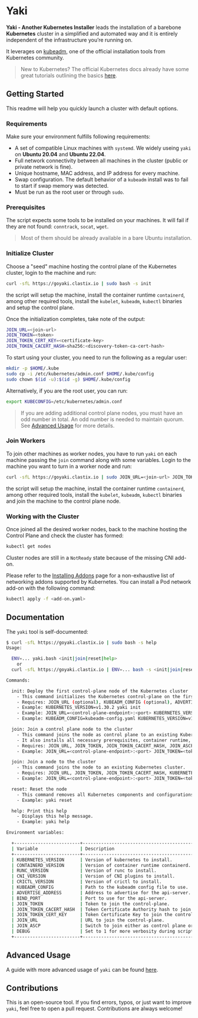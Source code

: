 # Yaki

**Yaki - Another Kubernetes Installer** leads the installation of a barebone **Kubernetes** cluster in a simplified and automated way and it is entirely independent of the infrastructure you’re running on.

It leverages on [kubeadm](https://kubernetes.io/docs/setup/production-environment/tools/kubeadm/), one of the official installation tools from Kubernetes community.

> New to Kubernetes? The official Kubernetes docs already have some great tutorials outlining the basics [here](https://kubernetes.io/docs/tutorials/kubernetes-basics/).

## Getting Started

This readme will help you quickly launch a cluster with default options.

### Requirements

Make sure your environment fulfills following requirements:

* A set of compatible Linux machines with `systemd`. We widely useing `yaki` on **Ubuntu 20.04** and **Ubuntu 22.04**.
* Full network connectivity between all machines in the cluster (public or private network is fine).
* Unique hostname, MAC address, and IP address for every machine.
* Swap configuration. The default behavior of a `kubeadm` install was to fail to start if swap memory was detected.
* Must be run as the root user or through `sudo`.

### Prerequisites

The script expects some tools to be installed on your machines. It will fail if they are not found: `conntrack`, `socat`, `wget`.

> Most of them should be already available in a bare Ubuntu installation.

### Initialize Cluster

Choose a "seed" machine hosting the control plane of the Kubernetes cluster, login to the machine and run:

```bash
curl -sfL https://goyaki.clastix.io | sudo bash -s init
```

the script will setup the machine, install the container runtime `containerd`, among other required tools, install the `kubelet`, `kubeadm`, `kubectl` binaries and setup the control plane.

Once the initialization completes, take note of the output:

```bash
JOIN_URL=<join-url>
JOIN_TOKEN=<token>
JOIN_TOKEN_CERT_KEY=<certificate-key>
JOIN_TOKEN_CACERT_HASH=sha256:<discovery-token-ca-cert-hash>
``` 

To start using your cluster, you need to run the following as a regular user:

```bash
mkdir -p $HOME/.kube
sudo cp -i /etc/kubernetes/admin.conf $HOME/.kube/config
sudo chown $(id -u):$(id -g) $HOME/.kube/config
```

Alternatively, if you are the root user, you can run:

```bash
export KUBECONFIG=/etc/kubernetes/admin.conf
```

> If you are adding additional control plane nodes, you must have an odd number in total. An odd number is needed to maintain quorum. See [Advanced Usage](guides/advanced.md) for more details.

### Join Workers

To join other machines as worker nodes, you have to run `yaki` on each machine passing the `join` command along with some variables. Login to the machine you want to turn in a worker node and run:

```bash
curl -sfL https://goyaki.clastix.io | sudo JOIN_URL=<join-url> JOIN_TOKEN=<token> JOIN_TOKEN_CACERT_HASH=sha256:<hash> bash -s join
```

the script will setup the machine, install the container runtime `containerd`, among other required tools, install the `kubelet`, `kubeadm`, `kubectl` binaries and join the machine to the control plane node.


### Working with the Cluster

Once joined all the desired worker nodes, back to the machine hosting the Control Plane and check the cluster has formed:

```bash
kubectl get nodes
```

Cluster nodes are still in a `NotReady` state because of the missing CNI add-on.

Please refer to the [Installing Addons](https://kubernetes.io/docs/concepts/cluster-administration/addons/#networking-and-network-policy) page for a non-exhaustive list of networking addons supported by Kubernetes. You can install a Pod network add-on with the following command:

```bash
kubectl apply -f <add-on.yaml>
```

## Documentation

The `yaki` tool is self-documented:

```bash
$ curl -sfL https://goyaki.clastix.io | sudo bash -s help
Usage:

  ENV=... yaki.bash <init|join|reset|help>
    or
  curl -sfL https://goyaki.clastix.io | ENV=... bash -s <init|join|reset|help>

Commands:

  init: Deploy the first control-plane node of the Kubernetes cluster
    - This command initializes the Kubernetes control-plane on the first node.
    - Requires: JOIN_URL (optional), KUBEADM_CONFIG (optional), ADVERTISE_ADDRESS(optional), BIND_PORT (optional), KUBERNETES_VERSION (optional)
    - Example: KUBERNETES_VERSION=v1.30.2 yaki init
    - Example: JOIN_URL=<control-plane-endpoint>:<port> KUBERNETES_VERSION=v1.30.2 yaki init
    - Example: KUBEADM_CONFIG=kubeadm-config.yaml KUBERNETES_VERSION=v1.30.2 yaki init

  join: Join a control plane node to the cluster
    - This command joins the node as control plane to an existing Kubernetes cluster.
    - It also installs all necessary prerequisites, container runtime, CNI plugins, and Kubernetes binaries.
    - Requires: JOIN_URL, JOIN_TOKEN, JOIN_TOKEN_CACERT_HASH, JOIN_ASCP, KUBERNETES_VERSION (optional)
    - Example: JOIN_URL=<control-plane-endpoint>:<port> JOIN_TOKEN=<token> JOIN_TOKEN_CERT_KEY=<key> JOIN_TOKEN_CACERT_HASH=sha256:<hash> JOIN_ASCP=1 KUBERNETES_VERSION=v1.30.2 yaki join

  join: Join a node to the cluster
    - This command joins the node to an existing Kubernetes cluster.
    - Requires: JOIN_URL, JOIN_TOKEN, JOIN_TOKEN_CACERT_HASH, KUBERNETES_VERSION (optional)
    - Example: JOIN_URL=<control-plane-endpoint>:<port> JOIN_TOKEN=<token> JOIN_TOKEN_CACERT_HASH=sha256:<hash> KUBERNETES_VERSION=v1.30.2 yaki join

  reset: Reset the node
    - This command removes all Kubernetes components and configurations from the node.
    - Example: yaki reset

  help: Print this help
    - Displays this help message.
    - Example: yaki help

Environment variables:

  +-------------------------+-------------------------------------------------------------+------------+
  | Variable                | Description                                                 | Default    |
  +-------------------------+-------------------------------------------------------------+------------+
  | KUBERNETES_VERSION      | Version of kubernetes to install.                           | v1.30.2    |
  | CONTAINERD_VERSION      | Version of container runtime containerd.                    | see matrix |
  | RUNC_VERSION            | Version of runc to install.                                 | see matrix |
  | CNI_VERSION             | Version of CNI plugins to install.                          | see matrix |
  | CRICTL_VERSION          | Version of crictl to install.                               | see matrix |
  | KUBEADM_CONFIG          | Path to the kubeadm config file to use.                     | Not set    |
  | ADVERTISE_ADDRESS       | Address to advertise for the api-server.                    | 0.0.0.0    |
  | BIND_PORT               | Port to use for the api-server.                             | 6443       |
  | JOIN_TOKEN              | Token to join the control-plane.                            | Not set    |
  | JOIN_TOKEN_CACERT_HASH  | Token Certificate Authority hash to join the control-plane. | Not set    |
  | JOIN_TOKEN_CERT_KEY     | Token Certificate Key to join the control-plane.            | Not set    |
  | JOIN_URL                | URL to join the control-plane.                              | Not set    |
  | JOIN_ASCP               | Switch to join either as control plane or worker.           | 0          |
  | DEBUG                   | Set to 1 for more verbosity during script execution.        | 0          |
  +-------------------------+-------------------------------------------------------------+------------+
```

## Advanced Usage

A guide with more advanced usage of `yaki` can be found [here](guides/advanced.md).

## Contributions

This is an open-source tool. If you find errors, typos, or just want to improve `yaki`, feel free to open a pull request. Contributions are always welcome!
